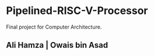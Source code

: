# Pipelined-RISC-V-Processor
Final project for Computer Architecture. 

## Ali Hamza | Owais bin Asad 
